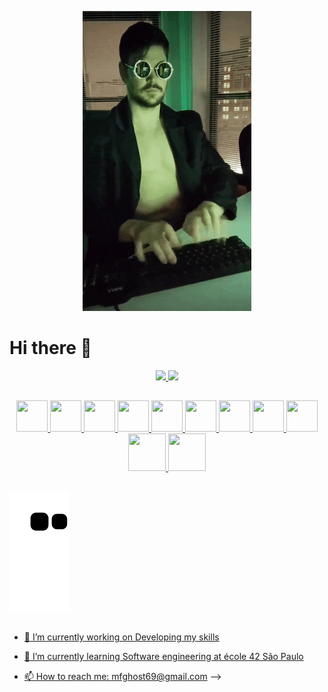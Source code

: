 <p align="center" width="100%">
    <img src="https://github.com/MarcosFlavioGS/MarcosFlavioGS/blob/main/giphy.gif">
</p>

# Hi there 👋

<div align="center">
  <a href="https://github.com/MarcosFlavioGS">
  <img height="180em" src="https://github-readme-stats.vercel.app/api?username=MarcosFlavioGS&show_icons=true&theme=dracula&include_all_commits=true&count_private=true"/>
  <img height="180em" src="https://github-readme-stats.vercel.app/api/top-langs/?username=MarcosFlavioGS&layout=compact&langs_count=7&theme=darcula"/>
</div>
  
  ##
  
<div align="center">
  <img height="50em" width="50em" src="https://cdn.jsdelivr.net/gh/devicons/devicon/icons/linux/linux-original.svg" />
  <img height="50em" width="50em" src="https://cdn.jsdelivr.net/gh/devicons/devicon/icons/rust/rust-plain.svg" />
  <img height="50em" width="50em" src="https://cdn.jsdelivr.net/gh/devicons/devicon/icons/zig/zig-original.svg" />
  <img height="50em" width="50em" src="https://cdn.jsdelivr.net/gh/devicons/devicon/icons/go/go-original.svg" />
  <img height="50em" width="50em" src="https://cdn.jsdelivr.net/gh/devicons/devicon/icons/python/python-original.svg" />
  <img height="50em" width="50em" src="https://cdn.jsdelivr.net/gh/devicons/devicon/icons/c/c-original.svg" />
  <img height="50em" width="50em" src="https://cdn.jsdelivr.net/gh/devicons/devicon/icons/bash/bash-plain.svg" />
  <img height="50em" width="50em" src="https://cdn.jsdelivr.net/gh/devicons/devicon/icons/haskell/haskell-original.svg" />
  <img height="50em" width="50em" src="https://cdn.jsdelivr.net/gh/devicons/devicon/icons/elixir/elixir-original.svg" />
</div>
    
<div align="center">
  <img height="60em" width="60em" src="https://cdn.jsdelivr.net/gh/devicons/devicon/icons/flask/flask-original.svg" />
  <img height="60em" width="60em" src="https://cdn.jsdelivr.net/gh/devicons/devicon/icons/phoenix/phoenix-original.svg" />
</div>
  
  ##
  
![Snake animation](https://github.com/rafaballerini/rafaballerini/blob/output/github-contribution-grid-snake.svg)
  
  ##
  
- 🔭 I’m currently working on Developing my skills

- 🌱 I’m currently learning Software engineering at école 42 São Paulo

- 📫 How to reach me: mfghost69@gmail.com
-->
